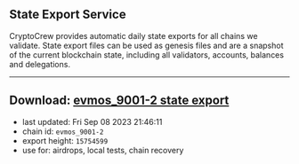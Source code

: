## State Export Service
CryptoCrew provides automatic daily state exports for all chains we validate. State export files can be used as genesis files and are a snapshot of the current blockchain state, including all validators, accounts, balances and delegations.

---
**Download: [evmos_9001-2 state export](https://dl.ccvalidators.com/SERVICE/evmos/evmos_9001-2_export_15754599.json)**
---

- last updated: Fri Sep 08 2023 21:46:11
- chain id: `evmos_9001-2`
- export height: `15754599`
- use for: airdrops, local tests, chain recovery
